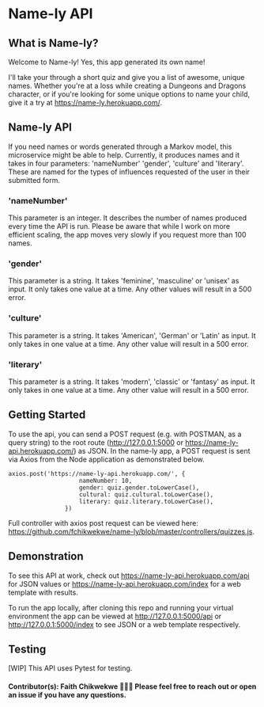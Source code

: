 # Name-ly API

## What is Name-ly?
Welcome to Name-ly! Yes, this app generated its own name!

I'll take your through a short quiz and give you a list of awesome, unique names. Whether you're at a loss while creating a Dungeons and Dragons character, or if you're looking for some unique options to name your child, give it a try at https://name-ly.herokuapp.com/.

## Name-ly API
If you need names or words generated through a Markov model, this microservice might be able to help. Currently, it produces names and it takes in four parameters: 'nameNumber' 'gender', 'culture' and 'literary'. These are named for the types of influences requested of the user in their submitted form.  

### 'nameNumber'
This parameter is an integer. It describes the number of names produced every time the API is run. Please be aware that while I work on more efficient scaling, the app moves very slowly if you request more than 100 names.

### 'gender'
This parameter is a string. It takes 'feminine', 'masculine' or 'unisex' as input. It only takes one value at a time. Any other values will result in a 500 error.

### 'culture'
This parameter is a string. It takes 'American', 'German' or 'Latin' as input. It only takes in one value at a time. Any other value will result in a 500 error.

### 'literary'
This parameter is a string. It takes 'modern', 'classic' or 'fantasy' as input. It only takes in one value at a time. Any other value will result in a 500 error.

## Getting Started
To use the api, you can send a POST request (e.g. with POSTMAN, as a query string) to the root route (http://127.0.0.1:5000 or https://name-ly-api.herokuapp.com/) as JSON. In the name-ly app, a POST request is sent via Axios from the Node application as demonstrated below.
```
axios.post('https://name-ly-api.herokuapp.com/', {
                    nameNumber: 10,
                    gender: quiz.gender.toLowerCase(),
                    cultural: quiz.cultural.toLowerCase(),
                    literary: quiz.literary.toLowerCase(),
                })
```
Full controller with axios post request can be viewed here: https://github.com/fchikwekwe/name-ly/blob/master/controllers/quizzes.js.

## Demonstration
To see this API at work, check out https://name-ly-api.herokuapp.com/api for JSON values or https://name-ly-api.herokuapp.com/index for a web template with results.

To run the app locally, after cloning this repo and running your virtual environment the app can be viewed at http://127.0.0.1:5000/api or http://127.0.0.1:5000/index to see JSON or a web template respectively.

## Testing
[WIP] This API uses Pytest for testing.

#### Contributor(s): Faith Chikwekwe 👩🏾‍💻 Please feel free to reach out or open an issue if you have any questions.
